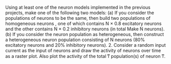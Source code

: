 Using at least one of the neuron models implemented in the previous projects, make one of the following two models:
(a) If you consider the populations of neurons to be the same, then build two populations of homogeneous neurons , one of which contains N × 0.8 excitatory neurons and the other contains N × 0.2 inhibitory neurons (in total Make N neurons).
(b) If you consider the neuron population as heterogeneous, then construct a heterogeneous neuron population consisting of N neurons (80% excitatory neurons and 20% inhibitory neurons).
2. Consider a random input current as the input of neurons and draw the activity of neurons over time as a raster plot. Also plot the activity of the total ͳ population(s) of neuron ͳ.
